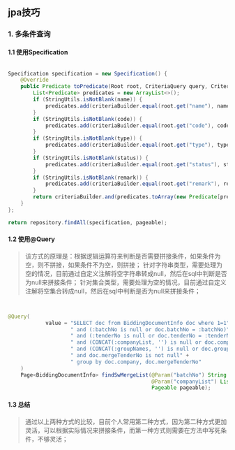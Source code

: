 ## jpa技巧

### 1. 多条件查询

#### 1.1 使用Specification

```java

Specification specification = new Specification() {
    @Override
    public Predicate toPredicate(Root root, CriteriaQuery query, CriteriaBuilder criteriaBuilder) {
        List<Predicate> predicates = new ArrayList<>();
        if (StringUtils.isNotBlank(name)) {
            predicates.add(criteriaBuilder.equal(root.get("name"), name));
        }
        if (StringUtils.isNotBlank(code)) {
            predicates.add(criteriaBuilder.equal(root.get("code"), code));
        }
        if (StringUtils.isNotBlank(type)) {
            predicates.add(criteriaBuilder.equal(root.get("type"), type));
        }
        if (StringUtils.isNotBlank(status)) {
            predicates.add(criteriaBuilder.equal(root.get("status"), status));
        }
        if (StringUtils.isNotBlank(remark)) {
            predicates.add(criteriaBuilder.equal(root.get("remark"), remark));
        }
        return criteriaBuilder.and(predicates.toArray(new Predicate[predicates.size()]));
    }
};

return repository.findAll(specification, pageable);

```

#### 1.2 使用@Query

> 该方式的原理是：根据逻辑运算符来判断是否需要拼接条件，如果条件为空，则不拼接，如果条件不为空，则拼接；
> 针对字符串类型，需要处理为空的情况，目前通过自定义注解将空字符串转成null，然后在sql中判断是否为null来拼接条件；
> 针对集合类型，需要处理为空的情况，目前通过自定义注解将空集合转成null，然后在sql中判断是否为null来拼接条件；



```java


@Query(
			value = "SELECT doc from BiddingDocumentInfo doc where 1=1" +
					" and (:batchNo is null or doc.batchNo = :batchNo)" +
					" and (:tenderNo is null or doc.tenderNo = :tenderNo)" +
					" and (CONCAT(:companyList, '') is null or doc.company in (:companyList))" +
					" and (CONCAT(:groupNames, '') is null or doc.groupName in (:groupNames))" +
					" and doc.mergeTenderNo is not null" +
					" group by doc.company, doc.mergeTenderNo"
	)
	Page<BiddingDocumentInfo> findSwMergeList(@Param("batchNo") String batchNo, @Param("tenderNo") String tenderNo,
											  @Param("companyList") List<String> companyList, @Param("groupNames") List<String> groupNames,
											  Pageable pageable);

```


#### 1.3 总结

> 通过以上两种方式的比较，目前个人常用第二种方式，因为第二种方式更加灵活，可以根据实际情况来拼接条件，而第一种方式则需要在方法中写死条件，不够灵活；


